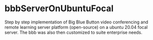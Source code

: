 # bbbServerOnUbuntuFocal
Step by step implementation of Big Blue Button video conferencing and remote learning server platform (open-source) on a ubuntu 20.04  focal server. The bbb was also then customized to suite enterprise needs.
